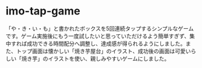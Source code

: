 # imo-tap-game
「や・き・い・も」と書かれたボックスを5回連続タップするシンプルなゲームです。ゲーム実施後にもう一度試したいと思っていただけるよう簡単すぎず、集中すれば成功できる時間配分へ調整し、達成感が得られるようにしました。また、トップ画面は懐かしい「焼き芋屋台」のイラスト、成功後の画面は可愛いらしい「焼き芋」のイラストを使い、親しみやすいゲームにしました。
